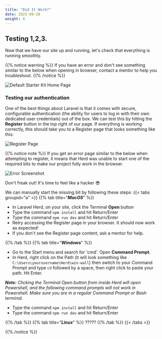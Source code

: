 ```yaml
---
title: "Did It Work?"
date: 2025-09-28
weight: 4
---
```


## Testing 1,2,3.
Now that we have our site up and running, let's check that everything is running smoothly.

{{% notice warning %}}
If you have an error and don't see something similar to the below when opening in browser, contact a mentor to help you troubleshoot.
{{% /notice %}}

![Default Starter Kit Home Page](../images/StarterKitDefaultHomePage.png)

### Testing our authentication
One of the best things about Laravel is that it comes with secure, configurable authentication (the ability for users to log in with their own dedicated user credentials) out of the box. We can test this by hitting the **Register** button in the top right of our page. If everything is working correctly, this should take you to a Register page that looks something like this:

![Register Page](../images/RegisterPage.png)

{{% notice note %}}
If you get an error page similar to the below when attempting to register, it means that Herd was unable to start one of the required bits to make our project fully work in the browser. 


![Error Screenshot](../images/RegisterButtonError.png)


Don't freak out! It's time to feel like a hacker 😎

We can manually start the missing bit by following these steps:
{{< tabs groupid="a" >}}
{{% tab title="_**MacOS**_" %}}
- In Laravel Herd, on your site, click the Terminal **Open** button
- Type the command `npm install` and hit Return/Enter
- Type the command `npm run dev` and hit Return/Enter
- Retry accessing the Register page in your browser. It should now work as expected!
- If you don't see the Register page content, ask a mentor for help.

{{% /tab %}}
{{% tab title="_**Windows**_" %}}
- Go to the Start menu and search for 'cmd'. Open **Command Prompt**. 
- In Herd, right click on the Path (it will look something like `C:\Users\yourusername\Herd\win-wall`) then switch to your Command Prompt and type `cd` followed by a space, then right click to paste your path. Hit Enter.

_**Note:** Clicking the Terminal Open button from inside Herd will open Powershell, and the following command prompts will not work in Powershell. Make sure you are in a regular Command Prompt or Bash terminal._

- Type the command `npm install` and hit Return/Enter
- Type the command `npm run dev` and hit Return/Enter

{{% /tab %}}
{{% tab title="_**Linux**_" %}}
?????
{{% /tab %}}
{{< /tabs >}}

{{% /notice %}}